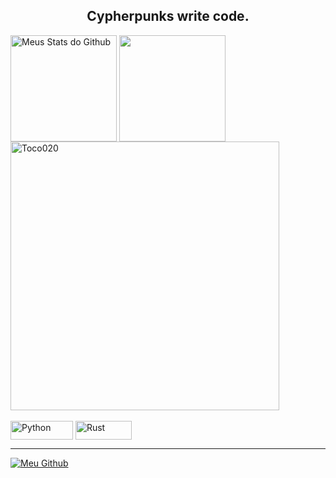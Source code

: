 <h2 align="center"> Cypherpunks write code. </h2>

<div>
 
   <img align="center" src="https://github-readme-stats.vercel.app/api?username=Toco020&show_icons=true&theme=midnight-purple&line_height=27" alt="Meus Stats do Github" style="max-width:100%;" height="170em">
  
   <img align="center" src="https://github-readme-stats.vercel.app/api/top-langs/?username=Toco020&theme=midnight-purple&layout=compact&hide=vue" style="max-width:100%;" height="170em">
 
   <img alt="Toco020" src="https://github-readme-streak-stats.herokuapp.com?user=Toco020&theme=midnight-purple" style="max-width:100%;" width="430" align="middle">
  
 </a>
</div>

<br>

<div>
  <img alt="Python" src="https://img.shields.io/badge/Python-14354C?style=for-the-badge&logo=python&logoColor=white" style="max-width:100%;" width="100" height="30"   align="middle">
 
  <img alt="Rust" src="https://img.shields.io/badge/Rust-000000?style=for-the-badge&logo=rust&logoColor=white" style="max-width:100%;" width="90" height="30"       align="middle">

</div>

<hr>

<div>
 
 <a href="https://github.com/Toco020">
   <img alt="Meu Github" src="https://img.shields.io/badge/GitHub-100000?style=for-the-badge&logo=github&logoColor=white" style="max-width:100%;"/>
 </a>
<!--  ![Snake animation](https://github.com/OGabrielPereira/OGabrielPereira/blob/output/github-contribution-grid-snake.svg) -->
</div>
